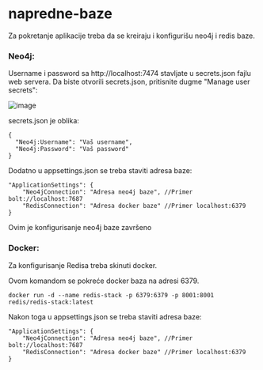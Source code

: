 # napredne-baze

Za pokretanje aplikacije treba da se kreiraju i konfigurišu neo4j i redis baze.

### Neo4j:

Username i password sa http://localhost:7474 stavljate u secrets.json fajlu web servera. Da biste otvorili secrets.json, pritisnite dugme "Manage user secrets":

![image](https://github.com/markovic217/napredne-baze/assets/76015152/33fb7b54-889e-42b3-a184-767ae7e98f5b)

secrets.json je oblika:
```
{
  "Neo4j:Username": "Vaš username",
  "Neo4j:Password": "Vaš password"
}
```

Dodatno u appsettings.json se treba staviti adresa baze:

```
"ApplicationSettings": {
    "Neo4jConnection": "Adresa neo4j baze", //Primer bolt://localhost:7687
    "RedisConnection": "Adresa docker baze" //Primer localhost:6379
}
```

Ovim je konfigurisanje neo4j baze završeno

### Docker:

Za konfigurisanje Redisa treba skinuti docker.

Ovom komandom se pokreće docker baza na adresi 6379.

`docker run -d --name redis-stack -p 6379:6379 -p 8001:8001 redis/redis-stack:latest`

Nakon toga u appsettings.json se treba staviti adresa baze:

```
"ApplicationSettings": {
    "Neo4jConnection": "Adresa neo4j baze", //Primer bolt://localhost:7687
    "RedisConnection": "Adresa docker baze" //Primer localhost:6379
}
```

  

